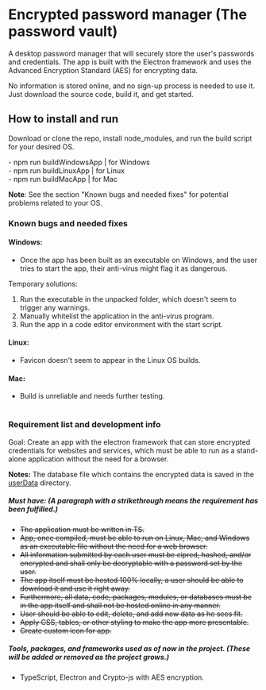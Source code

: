 # Encrypted password manager (The password vault)

A desktop password manager that will securely store the user's passwords and credentials. The app is built with the Electron framework and uses the Advanced Encryption Standard (AES) for encrypting data.

No information is stored online, and no sign-up process is needed to use it. Just download the source code, build it, and get started.

## How to install and run

Download or clone the repo, install node_modules, and run the build script for your desired OS.

- npm run buildWindowsApp | for Windows
 <br>
- npm run buildLinuxApp | for Linux
 <br>
- npm run buildMacApp | for Mac 

**Note**: See the section "Known bugs and needed fixes" for potential problems related to your OS.

### Known bugs and needed fixes

#### Windows:
* Once the app has been built as an executable on Windows, and the user tries to start the app, their anti-virus might flag it as dangerous.

Temporary solutions:

1. Run the executable in the unpacked folder, which doesn't seem to trigger any warnings.
2. Manually whitelist the application in the anti-virus program.
3. Run the app in a code editor environment with the start script.

#### Linux: 

* Favicon doesn't seem to appear in the Linux OS builds.

####  Mac: 

* Build is unreliable and needs further testing.

#

### Requirement list and development info

Goal: Create an app with the electron framework that can store encrypted credentials for websites and services, which must be able to run as a stand-alone application without the need for a browser.

**Notes:** The database file which contains the encrypted data is saved in the [userData](https://www.electronjs.org/docs/latest/api/app#:~:text=userData%20The%20directory%20for%20storing%20your%20app%27s%20configuration%20files%2C%20which%20by%20default%20is%20the%20appData) directory. 

##### Must have: (A paragraph with a strikethrough means the requirement has been fulfilled.)

* ~~The application must be written in TS.~~
* ~~App, once compiled, must be able to run on Linux, Mac, and Windows as an executable file without the need for a web browser.~~
* ~~All information submitted by each user must be cipred, hashed, and/or encrypted and shall only be decryptable with a password set by the user.~~
* ~~The app itself must be hosted 100% locally, a user should be able to download it and use it right away.~~
* ~~Furthermore, all data, code, packages, modules, or databases must be in the app itself and shall not be hosted
online in any manner.~~
* ~~User should be able to edit, delete, and add new data as he sees fit.~~
* ~~Apply CSS, tables, or other styling to make the app more presentable.~~
* ~~Create custom icon for app.~~

##### Tools, packages, and frameworks used as of now in the project. *(These will be added or removed as the project grows.)*

* TypeScript, Electron and Crypto-js with AES encryption.